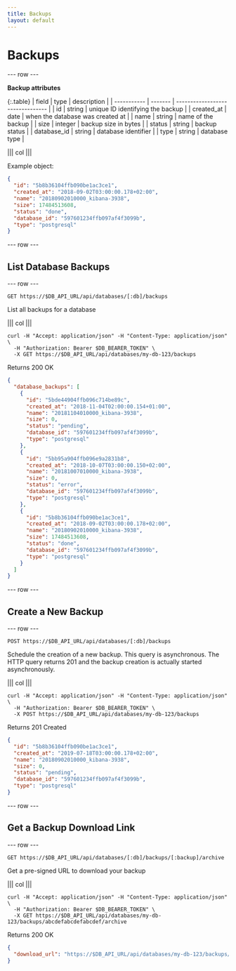 ```yaml
---
title: Backups
layout: default
---
```


# Backups

--- row ---

**Backup attributes**

{:.table}
| field       | type    | description                      |
| ----------- | ------- | -------------------------------- |
| id          | string  | unique ID identifying the backup |
| created_at  | date    | when the database was created at |
| name        | string  | name of the backup               |
| size        | integer | backup size in bytes             |
| status      | string  | backup status                    |
| database_id | string  | database identifier              |
| type        | string  | database type                    |


||| col |||

Example object:

```json
{
  "id": "5b8b36104ffb090be1ac3ce1",
  "created_at": "2018-09-02T03:00:00.178+02:00",
  "name": "20180902010000_kibana-3938",
  "size": 17484513608,
  "status": "done",
  "database_id": "597601234ffb097af4f3099b",
  "type": "postgresql"
}
```

--- row ---

## List Database Backups

--- row ---

`GET https://$DB_API_URL/api/databases/[:db]/backups`

List all backups for a database

||| col |||

```shell
curl -H "Accept: application/json" -H "Content-Type: application/json" \
  -H "Authorization: Bearer $DB_BEARER_TOKEN" \
  -X GET https://$DB_API_URL/api/databases/my-db-123/backups
```

Returns 200 OK

```json
{
  "database_backups": [
    {
      "id": "5bde44904ffb096c714be89c",
      "created_at": "2018-11-04T02:00:00.154+01:00",
      "name": "20181104010000_kibana-3938",
      "size": 0,
      "status": "pending",
      "database_id": "597601234ffb097af4f3099b",
      "type": "postgresql"
    },
    {
      "id": "5bb95a904ffb096e9a2831b8",
      "created_at": "2018-10-07T03:00:00.150+02:00",
      "name": "20181007010000_kibana-3938",
      "size": 0,
      "status": "error",
      "database_id": "597601234ffb097af4f3099b",
      "type": "postgresql"
    },
    {
      "id": "5b8b36104ffb090be1ac3ce1",
      "created_at": "2018-09-02T03:00:00.178+02:00",
      "name": "20180902010000_kibana-3938",
      "size": 17484513608,
      "status": "done",
      "database_id": "597601234ffb097af4f3099b",
      "type": "postgresql"
    }
  ]
}

```

--- row ---

## Create a New Backup

--- row ---

`POST https://$DB_API_URL/api/databases/[:db]/backups`

Schedule the creation of a new backup. This query is asynchronous. The HTTP
query returns 201 and the backup creation is actually started asynchronously.

||| col |||

```shell
curl -H "Accept: application/json" -H "Content-Type: application/json" \
  -H "Authorization: Bearer $DB_BEARER_TOKEN" \
  -X POST https://$DB_API_URL/api/databases/my-db-123/backups
```

Returns 201 Created

```json
{
  "id": "5b8b36104ffb090be1ac3ce1",
  "created_at": "2019-07-18T03:00:00.178+02:00",
  "name": "20180902010000_kibana-3938",
  "size": 0,
  "status": "pending",
  "database_id": "597601234ffb097af4f3099b",
  "type": "postgresql"
}

```

--- row ---
## Get a Backup Download Link

--- row ---

`GET https://$DB_API_URL/api/databases/[:db]/backups/[:backup]/archive`

Get a pre-signed URL to download your backup

||| col |||

```shell
curl -H "Accept: application/json" -H "Content-Type: application/json" \
  -H "Authorization: Bearer $DB_BEARER_TOKEN" \
  -X GET https://$DB_API_URL/api/databases/my-db-123/backups/abcdefabcdefabcdef/archive
```

Returns 200 OK

```json
{
  "download_url": "https://$DB_API_URL/api/databases/my-db-123/backups/5b8a36104ffb090be1ac3ce1/download?token=token1234"
}
```
